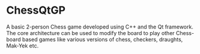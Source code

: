 # ChessQtGP

A basic 2-person Chess game developed using C++ and the Qt framework. The core architecture can be used to modify the board to play other Chess-board based games like
various versions of chess, checkers, draughts, Mak-Yek etc.
